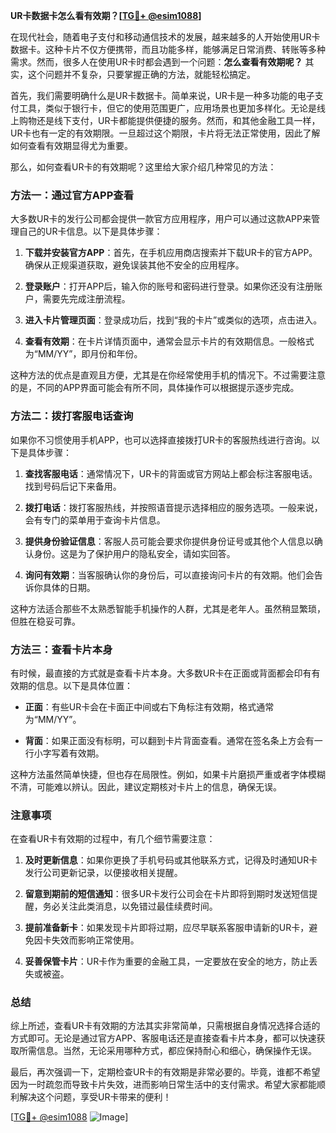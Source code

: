 **UR卡数据卡怎么看有效期？[[TG💪+ @esim1088](https://t.me/s/esim1088)]**

在现代社会，随着电子支付和移动通信技术的发展，越来越多的人开始使用UR卡数据卡。这种卡片不仅方便携带，而且功能多样，能够满足日常消费、转账等多种需求。然而，很多人在使用UR卡时都会遇到一个问题：**怎么查看有效期呢？** 其实，这个问题并不复杂，只要掌握正确的方法，就能轻松搞定。

首先，我们需要明确什么是UR卡数据卡。简单来说，UR卡是一种多功能的电子支付工具，类似于银行卡，但它的使用范围更广，应用场景也更加多样化。无论是线上购物还是线下支付，UR卡都能提供便捷的服务。然而，和其他金融工具一样，UR卡也有一定的有效期限。一旦超过这个期限，卡片将无法正常使用，因此了解如何查看有效期显得尤为重要。

那么，如何查看UR卡的有效期呢？这里给大家介绍几种常见的方法：

### 方法一：通过官方APP查看

大多数UR卡的发行公司都会提供一款官方应用程序，用户可以通过这款APP来管理自己的UR卡信息。以下是具体步骤：

1. **下载并安装官方APP**：首先，在手机应用商店搜索并下载UR卡的官方APP。确保从正规渠道获取，避免误装其他不安全的应用程序。
   
2. **登录账户**：打开APP后，输入你的账号和密码进行登录。如果你还没有注册账户，需要先完成注册流程。

3. **进入卡片管理页面**：登录成功后，找到“我的卡片”或类似的选项，点击进入。

4. **查看有效期**：在卡片详情页面中，通常会显示卡片的有效期信息。一般格式为“MM/YY”，即月份和年份。

这种方法的优点是直观且方便，尤其是在你经常使用手机的情况下。不过需要注意的是，不同的APP界面可能会有所不同，具体操作可以根据提示逐步完成。

### 方法二：拨打客服电话查询

如果你不习惯使用手机APP，也可以选择直接拨打UR卡的客服热线进行咨询。以下是具体步骤：

1. **查找客服电话**：通常情况下，UR卡的背面或官方网站上都会标注客服电话。找到号码后记下来备用。

2. **拨打电话**：拨打客服热线，并按照语音提示选择相应的服务选项。一般来说，会有专门的菜单用于查询卡片信息。

3. **提供身份验证信息**：客服人员可能会要求你提供身份证号或其他个人信息以确认身份。这是为了保护用户的隐私安全，请如实回答。

4. **询问有效期**：当客服确认你的身份后，可以直接询问卡片的有效期。他们会告诉你具体的日期。

这种方法适合那些不太熟悉智能手机操作的人群，尤其是老年人。虽然稍显繁琐，但胜在稳妥可靠。

### 方法三：查看卡片本身

有时候，最直接的方式就是查看卡片本身。大多数UR卡在正面或背面都会印有有效期的信息。以下是具体位置：

- **正面**：有些UR卡会在卡面正中间或右下角标注有效期，格式通常为“MM/YY”。
  
- **背面**：如果正面没有标明，可以翻到卡片背面查看。通常在签名条上方会有一行小字写着有效期。

这种方法虽然简单快捷，但也存在局限性。例如，如果卡片磨损严重或者字体模糊不清，可能难以辨认。因此，建议定期核对卡片上的信息，确保无误。

### 注意事项

在查看UR卡有效期的过程中，有几个细节需要注意：

1. **及时更新信息**：如果你更换了手机号码或其他联系方式，记得及时通知UR卡发行公司更新记录，以便接收相关提醒。

2. **留意到期前的短信通知**：很多UR卡发行公司会在卡片即将到期时发送短信提醒，务必关注此类消息，以免错过最佳续费时间。

3. **提前准备新卡**：如果发现卡片即将过期，应尽早联系客服申请新的UR卡，避免因卡失效而影响正常使用。

4. **妥善保管卡片**：UR卡作为重要的金融工具，一定要放在安全的地方，防止丢失或被盗。

### 总结

综上所述，查看UR卡有效期的方法其实非常简单，只需根据自身情况选择合适的方式即可。无论是通过官方APP、客服电话还是直接查看卡片本身，都可以快速获取所需信息。当然，无论采用哪种方式，都应保持耐心和细心，确保操作无误。

最后，再次强调一下，定期检查UR卡的有效期是非常必要的。毕竟，谁都不希望因为一时疏忽而导致卡片失效，进而影响日常生活中的支付需求。希望大家都能顺利解决这个问题，享受UR卡带来的便利！

[[TG💪+ @esim1088](https://t.me/s/esim1088) ![Image](https://i.postimg.cc/4NQfJmqS/Snipaste-2025-05-13-00-14-12.png)]
